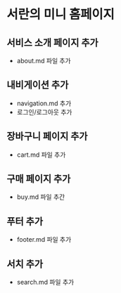 # 서란의 미니 홈페이지

## 서비스 소개 페이지 추가
- about.md 파일 추가

## 내비게이션 추가
- navigation.md 추가
- 로그인/로그아웃 추가

## 장바구니 페이지 추가
- cart.md 파일 추가

## 구매 페이지 추가
- buy.md 파일 추간

## 푸터 추가
- footer.md 파일 추가

## 서치 추가
- search.md 파일 추가